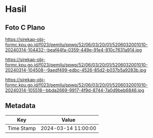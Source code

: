 # Hasil

## Foto C Plano

https://sirekap-obj-formc.kpu.go.id/f023/pemilu/ppwp/52/06/03/20/01/5206032001010-20240314-104432--beaf44fa-0359-449e-91e4-810c7631a914.jpg

https://sirekap-obj-formc.kpu.go.id/f023/pemilu/ppwp/52/06/03/20/01/5206032001010-20240314-104508--9aedf499-edbc-4526-85d2-b037b5a9283b.jpg

https://sirekap-obj-formc.kpu.go.id/f023/pemilu/ppwp/52/06/03/20/01/5206032001010-20240314-105518--bbda2669-9917-4f9d-8744-7a0d9beb6846.jpg


## Metadata

| Key        | Value               |
| ---------- | ------------------- |
| Time Stamp | 2024-03-14 11:00:00 |




